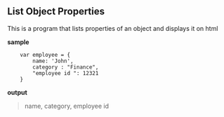 ## List Object Properties
This is a program that lists properties of an object and displays it on html

__sample__

```
    var employee = {
        name: 'John',
        category : "Finance",
        "employee id ": 12321
    }
```
__output__

> name, category, employee id

